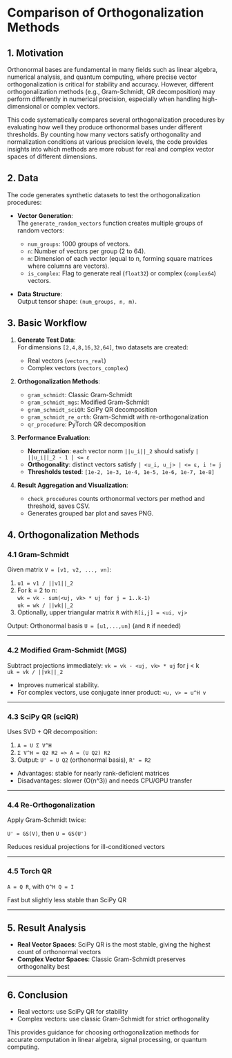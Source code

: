 # Comparison of Orthogonalization Methods

## 1. Motivation
Orthonormal bases are fundamental in many fields such as linear algebra, numerical analysis, and quantum computing, where precise vector orthogonalization is critical for stability and accuracy. However, different orthogonalization methods (e.g., Gram-Schmidt, QR decomposition) may perform differently in numerical precision, especially when handling high-dimensional or complex vectors.

This code systematically compares several orthogonalization procedures by evaluating how well they produce orthonormal bases under different thresholds. By counting how many vectors satisfy orthogonality and normalization conditions at various precision levels, the code provides insights into which methods are more robust for real and complex vector spaces of different dimensions.

## 2. Data
The code generates synthetic datasets to test the orthogonalization procedures:

- **Vector Generation**:  
  The `generate_random_vectors` function creates multiple groups of random vectors:
  - `num_groups`: 1000 groups of vectors.
  - `n`: Number of vectors per group (2 to 64).
  - `m`: Dimension of each vector (equal to n, forming square matrices where columns are vectors).
  - `is_complex`: Flag to generate real (`float32`) or complex (`complex64`) vectors.

- **Data Structure**:  
  Output tensor shape: `(num_groups, n, m)`.

## 3. Basic Workflow
1. **Generate Test Data**:  
   For dimensions `[2,4,8,16,32,64]`, two datasets are created:
   - Real vectors (`vectors_real`)
   - Complex vectors (`vectors_complex`)

2. **Orthogonalization Methods**:  
   - `gram_schmidt`: Classic Gram-Schmidt  
   - `gram_schmidt_mgs`: Modified Gram-Schmidt  
   - `gram_schmidt_sciQR`: SciPy QR decomposition  
   - `gram_schmidt_re_orth`: Gram-Schmidt with re-orthogonalization  
   - `qr_procedure`: PyTorch QR decomposition

3. **Performance Evaluation**:  
   - **Normalization**: each vector norm `||u_i||_2` should satisfy `| ||u_i||_2 - 1 | <= ε`  
   - **Orthogonality**: distinct vectors satisfy `| <u_i, u_j> | <= ε, i != j`  
   - **Thresholds tested**: `[1e-2, 1e-3, 1e-4, 1e-5, 1e-6, 1e-7, 1e-8]`

4. **Result Aggregation and Visualization**:  
   - `check_procedures` counts orthonormal vectors per method and threshold, saves CSV.  
   - Generates grouped bar plot and saves PNG.

## 4. Orthogonalization Methods

### 4.1 Gram-Schmidt
Given matrix `V = [v1, v2, ..., vn]`:

1. `u1 = v1 / ||v1||_2`  
2. For k = 2 to n:  
   `wk = vk - sum(<uj, vk> * uj for j = 1..k-1)`  
   `uk = wk / ||wk||_2`  
3. Optionally, upper triangular matrix `R` with `R[i,j] = <ui, vj>`

Output: Orthonormal basis `U = [u1,...,un]` (and `R` if needed)

---

### 4.2 Modified Gram-Schmidt (MGS)
Subtract projections immediately:
`vk = vk - <uj, vk> * uj` for j < k  
`uk = vk / ||vk||_2`

- Improves numerical stability.  
- For complex vectors, use conjugate inner product: `<u, v> = u^H v`

---

### 4.3 SciPy QR (sciQR)
Uses SVD + QR decomposition:

1. `A = U Σ V^H`  
2. `Σ V^H = Q2 R2 => A = (U Q2) R2`  
3. Output: `U' = U Q2` (orthonormal basis), `R' = R2`

- Advantages: stable for nearly rank-deficient matrices  
- Disadvantages: slower (O(n^3)) and needs CPU/GPU transfer

---

### 4.4 Re-Orthogonalization
Apply Gram-Schmidt twice:

`U' = GS(V)`, then `U = GS(U')`

Reduces residual projections for ill-conditioned vectors

---

### 4.5 Torch QR
`A = Q R`, with `Q^H Q = I`

Fast but slightly less stable than SciPy QR

---

## 5. Result Analysis

- **Real Vector Spaces**: SciPy QR is the most stable, giving the highest count of orthonormal vectors  
- **Complex Vector Spaces**: Classic Gram-Schmidt preserves orthogonality best

---

## 6. Conclusion

- Real vectors: use SciPy QR for stability  
- Complex vectors: use classic Gram-Schmidt for strict orthogonality

This provides guidance for choosing orthogonalization methods for accurate computation in linear algebra, signal processing, or quantum computing.
